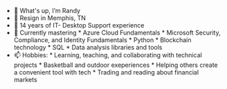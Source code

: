 - 👋 What's up, I’m Randy 
- 🌱 Resign in Memphis, TN
- 👀 14 years of IT- Desktop Support experience
- 🌱 Currently mastering 
      * Azure Cloud Fundamentals
      * Microsoft Security, Compliance, and Identity Fundamentals
      * Python
      * Blockchain technology
      * SQL
      * Data analysis libraries and tools
- 📫 Hobbies:
      * Learning, teaching, and collaborating with technical projects
      * Basketball and outdoor exeperiences
      * Helping others create a convenient tool with tech
      * Trading and reading about financial markets


